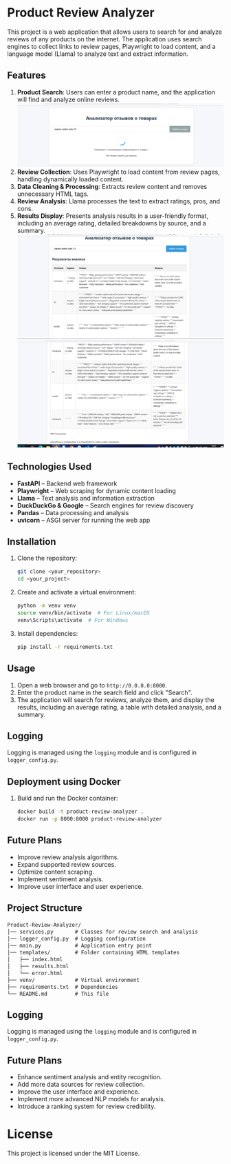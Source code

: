# Product Review Analyzer  

This project is a web application that allows users to search for and analyze reviews of any products on the internet. The application uses search engines to collect links to review pages, Playwright to load content, and a language model (Llama) to analyze text and extract information.

## Features

1. **Product Search**: Users can enter a product name, and the application will find and analyze online reviews.
![ENTER PRODUCT](1.png)
2. **Review Collection**: Uses Playwright to load content from review pages, handling dynamically loaded content.
3. **Data Cleaning & Processing**: Extracts review content and removes unnecessary HTML tags.
4. **Review Analysis**: Llama processes the text to extract ratings, pros, and cons.
5. **Results Display**: Presents analysis results in a user-friendly format, including an average rating, detailed breakdowns by source, and a summary.
![RESULT PAGE1](2.png)
![RESULT PAGE2](3.png)
## Technologies Used  

- **FastAPI** – Backend web framework  
- **Playwright** – Web scraping for dynamic content loading  
- **Llama** – Text analysis and information extraction  
- **DuckDuckGo & Google** – Search engines for review discovery  
- **Pandas** – Data processing and analysis  
- **uvicorn** – ASGI server for running the web app  

## Installation  

1. Clone the repository:  
   ```sh
   git clone <your_repository>
   cd <your_project>
   ```
2. Create and activate a virtual environment:  
   ```sh
   python -m venv venv
   source venv/bin/activate  # For Linux/macOS  
   venv\Scripts\activate  # For Windows
   ```
3. Install dependencies:  
   ```sh
   pip install -r requirements.txt
   ```

## Usage  

1. Open a web browser and go to `http://0.0.0.0:8000`.
2. Enter the product name in the search field and click "Search".
3. The application will search for reviews, analyze them, and display the results, including an average rating, a table with detailed analysis, and a summary.

## Logging  

Logging is managed using the `logging` module and is configured in `logger_config.py`.

## Deployment using Docker  

1. Build and run the Docker container:  
   ```sh
   docker build -t product-review-analyzer .
   docker run -p 8000:8000 product-review-analyzer
   ```

## Future Plans  

- Improve review analysis algorithms.  
- Expand supported review sources.  
- Optimize content scraping.  
- Implement sentiment analysis.  
- Improve user interface and user experience.  

## Project Structure  

```
Product-Review-Analyzer/
│── services.py       # Classes for review search and analysis
│── logger_config.py  # Logging configuration
│── main.py           # Application entry point
│── templates/        # Folder containing HTML templates
│   ├── index.html    
│   ├── results.html  
│   └── error.html  
├── venv/             # Virtual environment
├── requirements.txt  # Dependencies
└── README.md         # This file
```

## Logging  

Logging is managed using the `logging` module and is configured in `logger_config.py`.

## Future Plans  

- Enhance sentiment analysis and entity recognition.  
- Add more data sources for review collection.  
- Improve the user interface and experience.  
- Implement more advanced NLP models for analysis.  
- Introduce a ranking system for review credibility.  

# License  

This project is licensed under the MIT License.  